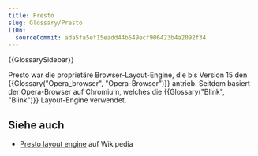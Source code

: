 ```yaml
---
title: Presto
slug: Glossary/Presto
l10n:
  sourceCommit: ada5fa5ef15eadd44b549ecf906423b4a2092f34
---
```


{{GlossarySidebar}}

Presto war die proprietäre Browser-Layout-Engine, die bis Version 15 den {{Glossary("Opera_browser", "Opera-Browser")}} antrieb. Seitdem basiert der Opera-Browser auf Chromium, welches die {{Glossary("Blink", "Blink")}} Layout-Engine verwendet.

## Siehe auch

- [Presto layout engine](https://en.wikipedia.org/wiki/Presto_%28layout_engine%29) auf Wikipedia
